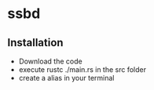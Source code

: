 # ssbd

## Installation
- Download the code
- execute rustc ./main.rs in the src folder
- create a alias in your terminal
